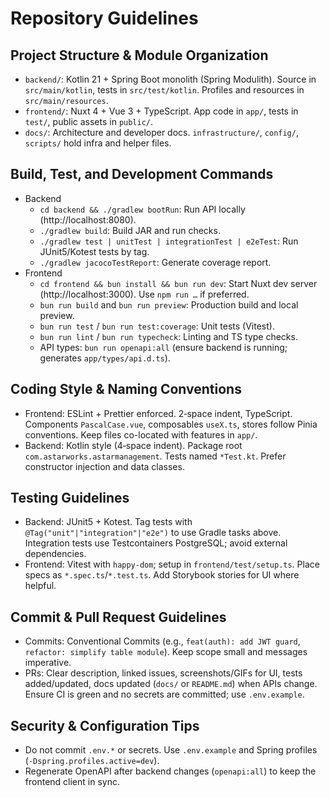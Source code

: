 # Repository Guidelines

## Project Structure & Module Organization
- `backend/`: Kotlin 21 + Spring Boot monolith (Spring Modulith). Source in `src/main/kotlin`, tests in `src/test/kotlin`. Profiles and resources in `src/main/resources`.
- `frontend/`: Nuxt 4 + Vue 3 + TypeScript. App code in `app/`, tests in `test/`, public assets in `public/`.
- `docs/`: Architecture and developer docs. `infrastructure/`, `config/`, `scripts/` hold infra and helper files.

## Build, Test, and Development Commands
- Backend
  - `cd backend && ./gradlew bootRun`: Run API locally (http://localhost:8080).
  - `./gradlew build`: Build JAR and run checks.
  - `./gradlew test | unitTest | integrationTest | e2eTest`: Run JUnit5/Kotest tests by tag.
  - `./gradlew jacocoTestReport`: Generate coverage report.
- Frontend
  - `cd frontend && bun install && bun run dev`: Start Nuxt dev server (http://localhost:3000). Use `npm run …` if preferred.
  - `bun run build` and `bun run preview`: Production build and local preview.
  - `bun run test` / `bun run test:coverage`: Unit tests (Vitest).
  - `bun run lint` / `bun run typecheck`: Linting and TS type checks.
  - API types: `bun run openapi:all` (ensure backend is running; generates `app/types/api.d.ts`).

## Coding Style & Naming Conventions
- Frontend: ESLint + Prettier enforced. 2‑space indent, TypeScript. Components `PascalCase.vue`, composables `useX.ts`, stores follow Pinia conventions. Keep files co-located with features in `app/`.
- Backend: Kotlin style (4‑space indent). Package root `com.astarworks.astarmanagement`. Tests named `*Test.kt`. Prefer constructor injection and data classes.

## Testing Guidelines
- Backend: JUnit5 + Kotest. Tag tests with `@Tag("unit"|"integration"|"e2e")` to use Gradle tasks above. Integration tests use Testcontainers PostgreSQL; avoid external dependencies.
- Frontend: Vitest with `happy-dom`; setup in `frontend/test/setup.ts`. Place specs as `*.spec.ts`/`*.test.ts`. Add Storybook stories for UI where helpful.

## Commit & Pull Request Guidelines
- Commits: Conventional Commits (e.g., `feat(auth): add JWT guard`, `refactor: simplify table module`). Keep scope small and messages imperative.
- PRs: Clear description, linked issues, screenshots/GIFs for UI, tests added/updated, docs updated (`docs/` or `README.md`) when APIs change. Ensure CI is green and no secrets are committed; use `.env.example`.

## Security & Configuration Tips
- Do not commit `.env.*` or secrets. Use `.env.example` and Spring profiles (`-Dspring.profiles.active=dev`).
- Regenerate OpenAPI after backend changes (`openapi:all`) to keep the frontend client in sync.
